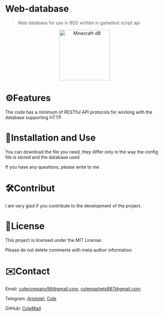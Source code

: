 
# Web-database

> Web database for use in BDS written in gametest script api

<p align="center">
  <img src="https://i.imgur.com/OxWyyg5.png" style="width:160px;height:160px;" alt="Minecraft-dB">
</p>  

# ⚙️Features

The code has a minimum of RESTful API protocols for working with the database supporting HTTP

# 🔗Installation and Use

You can download the file you need, they differ only in the way the config file is stored and the database used 

If you have any questions, please write to me

# 🛠️Contribut

I am very glad if you contribute to the development of the project.

# 📜License

This project is licensed under the MIT License.

Please do not delete comments with meta author information

# ✉️Contact

 Email: <colecompany96@gmail.com>, <colemashets887@gmail.com>

 Telegram: [Aristotel](t.me/AristotelDeco), [Cole](t.me/ColeMad)

 GitHub: [ColeMad](https://github.com/colemad)